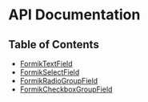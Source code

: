# API Documentation

## Table of Contents

- [FormikTextField](./FormikTextField.md)
- [FormikSelectField](./FormikSelectField.md)
- [FormikRadioGroupField](./FormikRadioGroupField.md)
- [FormikCheckboxGroupField](./FormikCheckboxGroupField.md)
